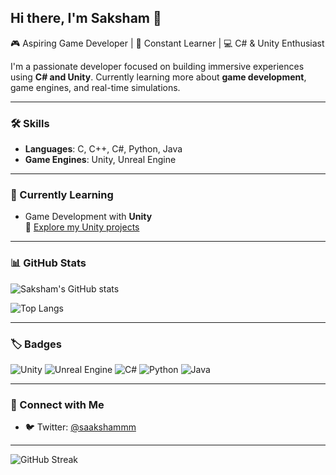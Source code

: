 
## Hi there, I'm Saksham 👋

🎮 Aspiring Game Developer | 🧠 Constant Learner | 💻 C# & Unity Enthusiast

I'm a passionate developer focused on building immersive experiences using **C# and Unity**. Currently learning more about **game development**, game engines, and real-time simulations.

---

### 🛠️ Skills

- **Languages**: C, C++, C#, Python, Java  
- **Game Engines**: Unity, Unreal Engine

---

### 🌱 Currently Learning

- Game Development with **Unity**  
  🔗 [Explore my Unity projects](https://github.com/saakshammm/Unity-Projects)

---

### 📊 GitHub Stats

![Saksham's GitHub stats](https://github-readme-stats.vercel.app/api?username=saakshammm&show_icons=true&theme=tokyonight&hide_border=true)

![Top Langs](https://github-readme-stats.vercel.app/api/top-langs/?username=saakshammm&layout=compact&theme=tokyonight&hide_border=true)

---

### 🏷️ Badges

![Unity](https://img.shields.io/badge/Engine-Unity-000000?style=for-the-badge&logo=unity&logoColor=white)
![Unreal Engine](https://img.shields.io/badge/Engine-Unreal-313131?style=for-the-badge&logo=unrealengine&logoColor=white)
![C#](https://img.shields.io/badge/Code-C%23-5C2D91?style=for-the-badge&logo=csharp&logoColor=white)
![Python](https://img.shields.io/badge/Code-Python-3776AB?style=for-the-badge&logo=python&logoColor=white)
![Java](https://img.shields.io/badge/Code-Java-ED8B00?style=for-the-badge&logo=openjdk&logoColor=white)

---

### 🤝 Connect with Me

- 🐦 Twitter: [@saakshammm](https://twitter.com/saakshammm)

---

<!-- Optional GitHub streak stats -->
![GitHub Streak](https://github-readme-streak-stats.herokuapp.com/?user=saakshammm&theme=tokyonight&hide_border=true)